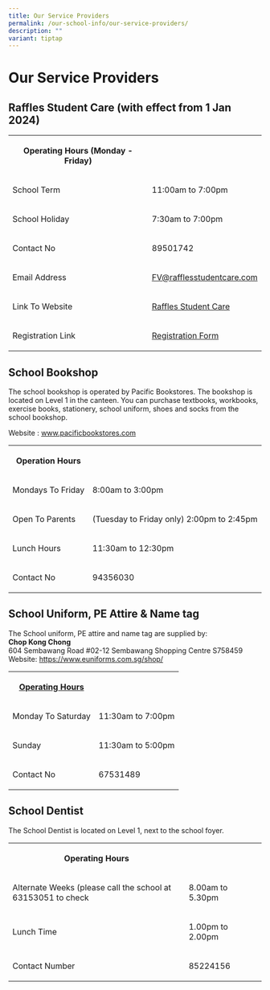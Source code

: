 ```yaml
---
title: Our Service Providers
permalink: /our-school-info/our-service-providers/
description: ""
variant: tiptap
---
```

<h1>Our Service Providers</h1>
<h2>Raffles Student Care (with effect from 1 Jan 2024)</h2>
<table style="minWidth: 50px">
<colgroup>
<col>
<col>
</colgroup>
<tbody>
<tr>
<th rowspan="1" colspan="1">
<p>Operating Hours (Monday - Friday)</p>
</th>
<th rowspan="1" colspan="1">
<p></p>
</th>
</tr>
<tr>
<td rowspan="1" colspan="1">
<p>School Term</p>
</td>
<td rowspan="1" colspan="1">
<p>11:00am to 7:00pm</p>
</td>
</tr>
<tr>
<td rowspan="1" colspan="1">
<p>School Holiday</p>
</td>
<td rowspan="1" colspan="1">
<p>7:30am to 7:00pm</p>
</td>
</tr>
<tr>
<td rowspan="1" colspan="1">
<p>Contact No</p>
</td>
<td rowspan="1" colspan="1">
<p>89501742</p>
</td>
</tr>
<tr>
<td rowspan="1" colspan="1">
<p>Email Address</p>
</td>
<td rowspan="1" colspan="1">
<p><a href="mailto:FV@rafflesstudentcare.com" rel="noopener noreferrer nofollow" target="_blank">FV@rafflesstudentcare.com</a>
</p>
</td>
</tr>
<tr>
<td rowspan="1" colspan="1">
<p>Link To Website</p>
</td>
<td rowspan="1" colspan="1">
<p><a href="http://www.rafflesstudentcare.com" rel="noopener noreferrer nofollow" target="_blank">Raffles Student Care</a>
</p>
</td>
</tr>
<tr>
<td rowspan="1" colspan="1">
<p>Registration Link</p>
</td>
<td rowspan="1" colspan="1">
<p><a href="http://www.rafflesstudentcare.com/Registration" rel="noopener noreferrer nofollow" target="_blank">Registration Form</a>
</p>
</td>
</tr>
</tbody>
</table>
<h2>School Bookshop</h2>
<p>The school bookshop is operated by Pacific Bookstores. The bookshop is
located on Level 1 in the canteen. You can purchase textbooks, workbooks,
exercise books, stationery, school uniform, shoes and socks from the school
bookshop.</p>
<p>Website&nbsp;:&nbsp;<a href="https://www.pacificbookstores.com/" rel="noopener noreferrer nofollow" target="_blank">www.pacificbookstores.com</a>
</p>
<table style="minWidth: 50px">
<colgroup>
<col>
<col>
</colgroup>
<tbody>
<tr>
<th rowspan="1" colspan="1">
<p>Operation Hours</p>
</th>
<th rowspan="1" colspan="1">
<p></p>
</th>
</tr>
<tr>
<td rowspan="1" colspan="1">
<p>Mondays To Friday</p>
</td>
<td rowspan="1" colspan="1">
<p>8:00am to 3:00pm</p>
</td>
</tr>
<tr>
<td rowspan="1" colspan="1">
<p>Open To Parents</p>
</td>
<td rowspan="1" colspan="1">
<p>(Tuesday to Friday only) 2:00pm to 2:45pm</p>
</td>
</tr>
<tr>
<td rowspan="1" colspan="1">
<p>Lunch Hours</p>
</td>
<td rowspan="1" colspan="1">
<p>11:30am to 12:30pm</p>
</td>
</tr>
<tr>
<td rowspan="1" colspan="1">
<p>Contact No</p>
</td>
<td rowspan="1" colspan="1">
<p>94356030</p>
</td>
</tr>
</tbody>
</table>
<h2>School Uniform, PE Attire &amp; Name tag</h2>
<p>The School uniform, PE attire and name tag are supplied by:
<br><strong>Chop Kong Chong</strong>
<br>604 Sembawang Road #02-12 Sembawang Shopping Centre S758459
<br>Website: <a href="https://www.euniforms.com.sg/shop/" rel="noopener noreferrer nofollow" target="_blank">https://www.euniforms.com.sg/shop/</a>
</p>
<table style="minWidth: 50px">
<colgroup>
<col>
<col>
</colgroup>
<tbody>
<tr>
<th rowspan="1" colspan="1">
<p><u>Operating Hours</u>
</p>
</th>
<th rowspan="1" colspan="1">
<p></p>
</th>
</tr>
<tr>
<td rowspan="1" colspan="1">
<p>Monday To Saturday</p>
</td>
<td rowspan="1" colspan="1">
<p>11:30am to 7:00pm</p>
</td>
</tr>
<tr>
<td rowspan="1" colspan="1">
<p>Sunday</p>
</td>
<td rowspan="1" colspan="1">
<p>11:30am to 5:00pm</p>
</td>
</tr>
<tr>
<td rowspan="1" colspan="1">
<p>Contact No</p>
</td>
<td rowspan="1" colspan="1">
<p>67531489</p>
</td>
</tr>
</tbody>
</table>
<p></p>
<h2>School Dentist</h2>
<p>The School Dentist is located on Level 1, next to the school foyer.</p>
<table style="minWidth: 75px">
<colgroup>
<col>
<col>
<col>
</colgroup>
<tbody>
<tr>
<th rowspan="1" colspan="1">
<p>Operating Hours</p>
</th>
<th rowspan="1" colspan="1">
<p></p>
</th>
<th rowspan="1" colspan="1">
<p></p>
</th>
</tr>
<tr>
<td rowspan="1" colspan="1">
<p>Alternate Weeks (please call the school at 63153051 to check</p>
</td>
<td rowspan="1" colspan="1">
<p>8.00am to 5.30pm</p>
</td>
<td rowspan="1" colspan="1">
<p></p>
</td>
</tr>
<tr>
<td rowspan="1" colspan="1">
<p>Lunch Time</p>
</td>
<td rowspan="1" colspan="1">
<p>1.00pm to 2.00pm</p>
</td>
<td rowspan="1" colspan="1">
<p></p>
</td>
</tr>
<tr>
<td rowspan="1" colspan="1">
<p>Contact Number</p>
</td>
<td rowspan="1" colspan="1">
<p>85224156</p>
</td>
<td rowspan="1" colspan="1">
<p></p>
</td>
</tr>
</tbody>
</table>
<p></p>